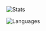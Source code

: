 ![Stats](https://github-readme-stats-red-three.vercel.app/api?username=malsabbagh&count_private=true&include_all_commits&hide=stars&hide_title=true&langs_count=true&custom_title=Stats&show_icons=true&theme=radical&role=OWNER,ORGANIZATION_MEMBER,COLLABORATOR) 

![Languages](https://github-readme-stats-red-three.vercel.app/api/top-langs?username=malsabbagh&count_private=true&theme=radical&langs_count=5&hide_title=true&hide=assembly,hcl,ruby,qml,jupyter%20notebook,shell,html,scss,javascript&role=OWNER,ORGANIZATION_MEMBER,COLLABORATOR)

<!--
**malsabbagh/malsabbagh** is a ✨ _special_ ✨ repository because its `README.md` (this file) appears on your GitHub profile.

Here are some ideas to get you started:

- 🔭 I’m currently working on ...
- 🌱 I’m currently learning ...
- 👯 I’m looking to collaborate on ...
- 🤔 I’m looking for help with ...
- 💬 Ask me about ...
- 📫 How to reach me: ...
- 😄 Pronouns: ...
- ⚡ Fun fact: ...
-->
